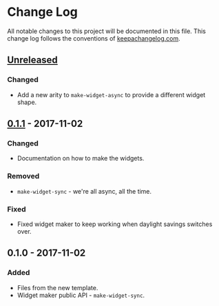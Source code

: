 # Change Log
All notable changes to this project will be documented in this file. This change log follows the conventions of [keepachangelog.com](http://keepachangelog.com/).

## [Unreleased]
### Changed
- Add a new arity to `make-widget-async` to provide a different widget shape.

## [0.1.1] - 2017-11-02
### Changed
- Documentation on how to make the widgets.

### Removed
- `make-widget-sync` - we're all async, all the time.

### Fixed
- Fixed widget maker to keep working when daylight savings switches over.

## 0.1.0 - 2017-11-02
### Added
- Files from the new template.
- Widget maker public API - `make-widget-sync`.

[Unreleased]: https://github.com/your-name/lambda-sendgrid-slack/compare/0.1.1...HEAD
[0.1.1]: https://github.com/your-name/lambda-sendgrid-slack/compare/0.1.0...0.1.1
